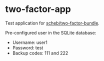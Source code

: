 # two-factor-app

Test application for [scheb/two-factor-bundle](https://github.com/scheb/two-factor-bundle).

Pre-configured user in the SQLite database:
- Username: user1
- Password: test
- Backup codes: 111 and 222
